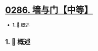 # [0286. 墙与门【中等】](https://github.com/Tdahuyou/TNotes.leetcode/tree/main/notes/0286.%20%E5%A2%99%E4%B8%8E%E9%97%A8%E3%80%90%E4%B8%AD%E7%AD%89%E3%80%91)

<!-- region:toc -->

- [1. 📝 概述](#1--概述)

<!-- endregion:toc -->

## 1. 📝 概述
